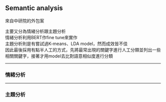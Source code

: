## Semantic analysis
來自中研院的外包案

主要又分為情緒分析跟主題分析  
情緒分析利用BERT作fine tune來實作  
主題分析則是有嘗試過K-means、LDA model，然而成效皆不佳  
因此最後採用有點半人工的方式，先將最常出現的關鍵字進行人工分類並列出一些相關關鍵字，接著才用model去比對語意相似度進行分類   
  
---
### 情緒分析




---
### 主題分析

